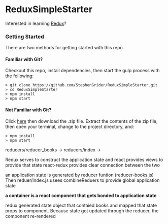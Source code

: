 # ReduxSimpleStarter

Interested in learning [Redux](https://www.udemy.com/react-redux/)?

### Getting Started

There are two methods for getting started with this repo.

#### Familiar with Git?

Checkout this repo, install dependencies, then start the gulp process with the following:

```
> git clone https://github.com/StephenGrider/ReduxSimpleStarter.git
> cd ReduxSimpleStarter
> npm install
> npm start
```

#### Not Familiar with Git?

Click [here](https://github.com/StephenGrider/ReactStarter/releases) then download the .zip file. Extract the contents of the zip file, then open your terminal, change to the project directory, and:

```
> npm install
> npm start
```

reducers/reducer_books -> reducers/index ->

Redux serves to construct the application state
and react provides views to provide that state
react-redux provides clear connection between the two

an application state is generated by reducer funtion (reducer-books.js)
Then reduer/index.js usees combineReduers to provide global application state

**a container is a react component that gets bonded to application state**

redux generated state object that contaied books and mapped that state props to component.
Because state got updated through the reducer, the component re-rendered
